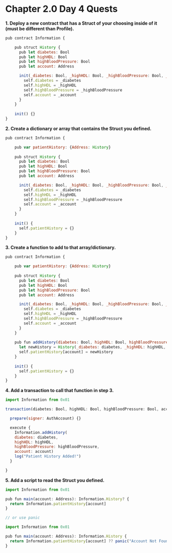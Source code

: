 # Chapter 2.0 Day 4 Quests

**1. Deploy a new contract that has a Struct of your choosing inside of it (must be different than Profile).**

```javascript
pub contract Information {

    pub struct History {
      pub let diabetes: Bool
      pub let highHDL: Bool
      pub let highBloodPressure: Bool
      pub let account: Address

      init(_diabetes: Bool, _highHDL: Bool, _highBloodPressure: Bool, _account: Address) {
        self.diabetes = _diabetes
        self.highHDL = _highHDL
        self.highBloodPressure = _highBloodPressure
        self.account = _account
      }
    }
    
    init() {}
}
```

**2. Create a dictionary or array that contains the Struct you defined.**

```javascript
pub contract Information {

    pub var patientHistory: {Address: History}
  
    pub struct History {
      pub let diabetes: Bool
      pub let highHDL: Bool
      pub let highBloodPressure: Bool
      pub let account: Address

      init(_diabetes: Bool, _highHDL: Bool, _highBloodPressure: Bool, _account: Address) {
        self.diabetes = _diabetes
        self.highHDL = _highHDL
        self.highBloodPressure = _highBloodPressure
        self.account = _account
      }
    }
    
    init() {
      self.patientHistory = {}
    }
}
```


**3. Create a function to add to that array/dictionary.**

```javascript
pub contract Information {

    pub var patientHistory: {Address: History}
  
    pub struct History {
      pub let diabetes: Bool
      pub let highHDL: Bool
      pub let highBloodPressure: Bool
      pub let account: Address

      init(_diabetes: Bool, _highHDL: Bool, _highBloodPressure: Bool, _account: Address) {
        self.diabetes = _diabetes
        self.highHDL = _highHDL
        self.highBloodPressure = _highBloodPressure
        self.account = _account
      }
    }
    
    pub fun addHistory(diabetes: Bool, highHDL: Bool, highBloodPressure: Bool, account: Address) {
      let newHistory = History(_diabetes: diabetes, _highHDL: highHDL, _highBloodPressure: highBloodPressure, _account: account)
      self.patientHistory[account] = newHistory
    }
    
    init() {
      self.patientHistory = {}
    }
}
```

**4. Add a transaction to call that function in step 3.**

```javascript
import Information from 0x01

transaction(diabetes: Bool, highHDL: Bool, highBloodPressure: Bool, account: Address) {

  prepare(signer: AuthAccount) {}

  execute {
    Information.addHistory(
    diabetes: diabetes, 
    highHDL: highHDL, 
    highBloodPressure: highBloodPressure, 
    account: account)
    log("Patient History Added!")
  }

}
```

**5. Add a script to read the Struct you defined.**

```javascript
import Information from 0x01

pub fun main(account: Address): Information.History? {
  return Information.patientHistory[account]
}

// or use panic 

import Information from 0x01

pub fun main(account: Address): Information.History {
  return Information.patientHistory[account] ?? panic("Account Not Found")
}
```
